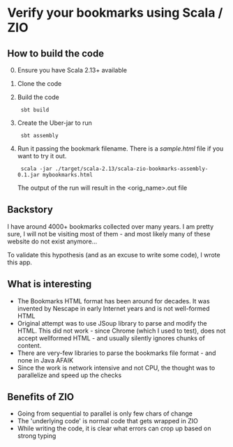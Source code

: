 # Verify your bookmarks using Scala / ZIO
## How to build the code
0. Ensure you have Scala 2.13+ available
1. Clone the code
2. Build the code 
    
        sbt build
1. Create the Uber-jar to run 

        sbt assembly
1. Run it passing the bookmark filename. There is a *sample.html* file if you want to try it out.
    
        scala -jar ./target/scala-2.13/scala-zio-bookmarks-assembly-0.1.jar mybookmarks.html
    The output of the run will result in the &lt;orig_name&gt;.out file
    
## Backstory 
I have around 4000+ bookmarks collected over many years.
I am pretty sure, I will not be visiting most of them - and most likely many of these website do not exist anymore...

To validate this hypothesis (and as an excuse to write some code), I wrote this app.

## What is interesting
* The Bookmarks HTML format has been around for decades. It was invented by Nescape in early Internet years and is not well-formed HTML
* Original attempt was to use JSoup library to parse and modify the HTML. This did not work - since Chrome (which I used to test), does not accept wellformed HTML - and usually silently ignores chunks of content.
* There are very-few libraries to parse the bookmarks file format - and none in Java AFAIK
* Since the work is network intensive and not CPU, the thought was to parallelize and speed up the checks

## Benefits of ZIO
* Going from sequential to parallel is only few chars of change
* The 'underlying code' is normal code that gets wrapped in ZIO
* While writing the code, it is clear what errors can crop up based on strong typing

